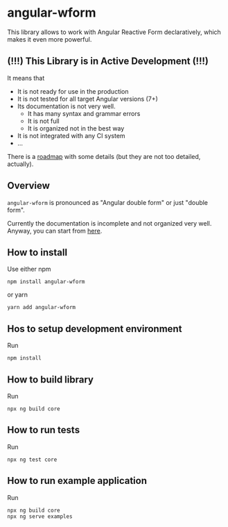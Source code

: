 # angular-wform

This library allows to work with Angular Reactive Form declaratively, which makes it even more powerful.

## (!!!) This Library is in Active Development (!!!)

It means that
* It is not ready for use in the production
* It is not tested for all target Angular versions (7+)
* Its documentation is not very well.
    * It has many syntax and grammar errors
    * It is not full
    * It is organized not in the best way
* It is not integrated with any CI system
* ...

There is a [roadmap](https://github.com/iexela/angular-wform/blob/master/ROADMAP.md) with some details (but they are not too detailed, actually).

## Overview

`angular-wform` is pronounced as "Angular double form" or just "double form".

Currently the documentation is incomplete and not organized very well. Anyway, you can start from [here](https://github.com/iexela/angular-wform/blob/master/docs/0-index.md).

## How to install

Use either npm
```
npm install angular-wform
```
or yarn
```
yarn add angular-wform
```

## Hos to setup development environment

Run
```
npm install
```

## How to build library

Run
```
npx ng build core
```

## How to run tests

Run
```
npx ng test core
```

## How to run example application

Run
```
npx ng build core
npx ng serve examples
```
